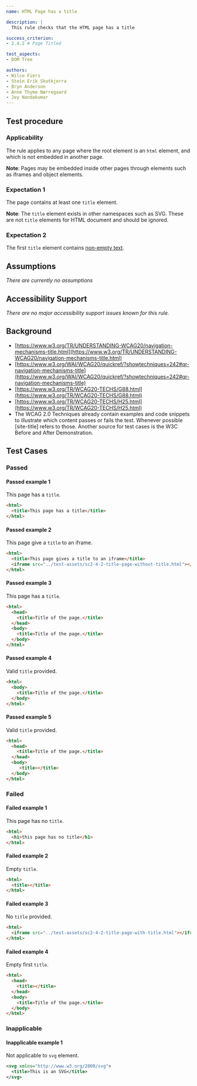 ```yaml
---
name: HTML Page has a title

description: |
  This rule checks that the HTML page has a title

success_criterion:
- 2.4.2 # Page Titled

test_aspects:
- DOM Tree

authors:
- Wilco Fiers
- Stein Erik Skotkjerra
- Bryn Anderson
- Anne Thyme Nørregaard
- Jey Nandakumar
---
```


## Test procedure

### Applicability

The rule applies to any page where the root element is an `html` element, and which is not embedded in another page.

**Note**: Pages may be embedded inside other pages through elements such as iframes and object elements.

### Expectation 1

The page contains at least one `title` element.

**Note**: The `title` element exists in other namespaces such as SVG. These are not `title` elements for HTML document and should be ignored.

### Expectation 2

The first `title` element contains [non-empty text](#non-empty).

## Assumptions

_There are currently no assumptions_

## Accessibility Support

_There are no major accessibility support issues known for this rule._

## Background

- [https://www.w3.org/TR/UNDERSTANDING-WCAG20/navigation-mechanisms-title.html](https://www.w3.org/TR/UNDERSTANDING-WCAG20/navigation-mechanisms-title.html)
- [https://www.w3.org/WAI/WCAG20/quickref/?showtechniques=242#qr-navigation-mechanisms-title](https://www.w3.org/WAI/WCAG20/quickref/?showtechniques=242#qr-navigation-mechanisms-title)
- [https://www.w3.org/TR/WCAG20-TECHS/G88.html](https://www.w3.org/TR/WCAG20-TECHS/G88.html)
- [https://www.w3.org/TR/WCAG20-TECHS/H25.html](https://www.w3.org/TR/WCAG20-TECHS/H25.html)
- The WCAG 2.0 Techniques already contain examples and code snippets to illustrate which content passes or fails the test. Whenever possible [site-title] refers to those. Another source for test cases is the W3C Before and After Demonstration.

## Test Cases

### Passed

#### Passed example 1

This page has a `title`.

```html
<html>
  <title>This page has a title</title>
</html>
```

#### Passed example 2

This page give a `title` to an iframe.

```html
<html>
  <title>This page gives a title to an iframe</title>
  <iframe src="../test-assets/sc2-4-2-title-page-without-title.html"></iframe>
</html>
```

#### Passed example 3

This page has a `title`.

```html
<html>
  <head>
    <title>Title of the page.</title>
  </head>
  <body>
    <title>Title of the page.</title>
  </body>
</html>
```

#### Passed example 4

Valid `title` provided.

```html
<html>
  <body>
    <title>Title of the page.</title>
  </body>
</html>
```

#### Passed example 5

Valid `title` provided.

```html
<html>
  <head>
    <title>Title of the page.</title>
  </head>
  <body>
     <title></title> 
  </body>
</html>
```

### Failed

#### Failed example 1

This page has no `title`.

```html
<html>
  <h1>this page has no title</h1>
</html>
```

#### Failed example 2

Empty `title`.

```html
<html>
  <title></title>
</html>
```

#### Failed example 3

No `title` provided.

```html
<html>
  <iframe src="../test-assets/sc2-4-2-title-page-with-title.html"></iframe>
</html>
```

#### Failed example 4

Empty first `title`.

```html
<html>
  <head>
    <title></title>
  </head>
  <body>
    <title>Title of the page.</title>
  </body>
</html>
```

### Inapplicable

#### Inapplicable example 1

Not applicable to `svg` element.

```svg
<svg xmlns="http://www.w3.org/2000/svg">
  <title>This is an SVG</title>
</svg>
```
